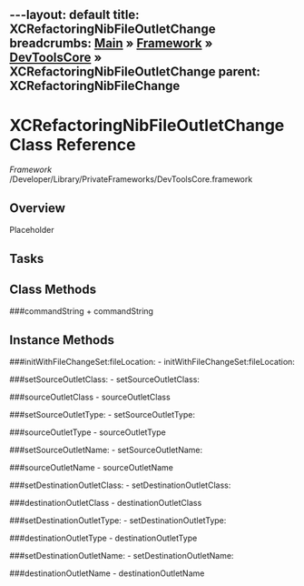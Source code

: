---layout: default
title: XCRefactoringNibFileOutletChange
breadcrumbs: <a href="/index.html">Main</a> &raquo; <a href="/Frameworks.html">Framework</a> &raquo; <a href="/Frameworks/DevToolsCore.html">DevToolsCore</a> &raquo; XCRefactoringNibFileOutletChange
parent: XCRefactoringNibFileChange 
---
# XCRefactoringNibFileOutletChange Class Reference

*Framework* /Developer/Library/PrivateFrameworks/DevToolsCore.framework

## Overview

Placeholder

## Tasks

## Class Methods

<a name="+commandString"></a>
###commandString
    + commandString

## Instance Methods

<a name="-initWithFileChangeSet:fileLocation:"></a>
###initWithFileChangeSet:fileLocation:
    - initWithFileChangeSet:fileLocation:

<a name="-setSourceOutletClass:"></a>
###setSourceOutletClass:
    - setSourceOutletClass:

<a name="-sourceOutletClass"></a>
###sourceOutletClass
    - sourceOutletClass

<a name="-setSourceOutletType:"></a>
###setSourceOutletType:
    - setSourceOutletType:

<a name="-sourceOutletType"></a>
###sourceOutletType
    - sourceOutletType

<a name="-setSourceOutletName:"></a>
###setSourceOutletName:
    - setSourceOutletName:

<a name="-sourceOutletName"></a>
###sourceOutletName
    - sourceOutletName

<a name="-setDestinationOutletClass:"></a>
###setDestinationOutletClass:
    - setDestinationOutletClass:

<a name="-destinationOutletClass"></a>
###destinationOutletClass
    - destinationOutletClass

<a name="-setDestinationOutletType:"></a>
###setDestinationOutletType:
    - setDestinationOutletType:

<a name="-destinationOutletType"></a>
###destinationOutletType
    - destinationOutletType

<a name="-setDestinationOutletName:"></a>
###setDestinationOutletName:
    - setDestinationOutletName:

<a name="-destinationOutletName"></a>
###destinationOutletName
    - destinationOutletName

